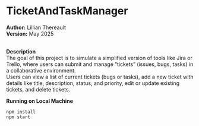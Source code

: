 # TicketAndTaskManager
**Author:** Lillian Thereault<br>
**Version:** May 2025<br><br>

**Description**<br>
The goal of this project is to simulate a simplified version of tools like Jira or Trello, where users can submit and manage “tickets” (issues, bugs, tasks) in a collaborative environment.<br>
Users can view a list of current tickets (bugs or tasks), add a new ticket with details like title, description, status, and priority, edit or update existing tickets, and delete tickets.

**Running on Local Machine**<br>
```
npm install
npm start
```
